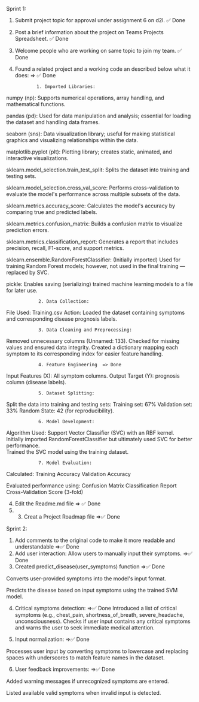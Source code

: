 Sprint 1:

1. Submit project topic for approval under assignment 6 on d2l. ✅ Done
2. Post a brief information about the project on Teams Projects Spreadsheet. ✅ Done
3. Welcome people who are working on same topic to join my team. ✅ Done
4. Found a related project and a working code an described below what it does: => ✅ Done

   
               1. Imported Libraries:              
numpy (np): Supports numerical operations, array handling, and mathematical functions.

pandas (pd): Used for data manipulation and analysis; essential for loading the dataset and handling data frames.

seaborn (sns): Data visualization library; useful for making statistical graphics and visualizing relationships within the data.

matplotlib.pyplot (plt): Plotting library; creates static, animated, and interactive visualizations.

sklearn.model_selection.train_test_split:  Splits the dataset into training and testing sets.

sklearn.model_selection.cross_val_score: Performs cross-validation to evaluate the model's performance across multiple subsets of the data.

sklearn.metrics.accuracy_score: Calculates the model's accuracy by comparing true and predicted labels.

sklearn.metrics.confusion_matrix: Builds a confusion matrix to visualize prediction errors.

sklearn.metrics.classification_report: Generates a report that includes precision, recall, F1-score, and support metrics.

sklearn.ensemble.RandomForestClassifier: (Initially imported) Used for training Random Forest models; however, not used in the final training — replaced by SVC.

pickle: Enables saving (serializing) trained machine learning models to a file for later use.
               
                2. Data Collection:
File Used: Training.csv
Action: Loaded the dataset containing symptoms and corresponding disease prognosis labels.

                3. Data Cleaning and Preprocessing:
Removed unnecessary columns (Unnamed: 133).
Checked for missing values and ensured data integrity.
Created a dictionary mapping each symptom to its corresponding index for easier feature handling.
                                        
                4. Feature Engineering  => Done              
Input Features (X): All symptom columns.
Output Target (Y): prognosis column (disease labels).

                5. Dataset Splitting:        
Split the data into training and testing sets:
Training set: 67%
Validation set: 33%
Random State: 42 (for reproducibility).

                6. Model Development: 
Algorithm Used: Support Vector Classifier (SVC) with an RBF kernel.  
Initially imported RandomForestClassifier but ultimately used SVC for better performance.  
Trained the SVC model using the training dataset.

                7. Model Evaluation:
Calculated:
    Training Accuracy
    Validation Accuracy

Evaluated performance using:
    Confusion Matrix
    Classification Report
    Cross-Validation Score (3-fold)


4. Edit the Readme.md file => ✅ Done
5. 3. Creat a Project Roadmap file =>✅ Done

Sprint 2:

1. Add  comments to the original code to make it more readable and understandable =>✅ Done
2. Add user interaction: Allow users to manually input their symptoms. =>✅ Done
3. Created predict_disease(user_symptoms) function =>✅ Done

Converts user-provided symptoms into the model's input format.

Predicts the disease based on input symptoms using the trained SVM model.

4. Critical symptoms detection:  =>✅ Done
Introduced a list of critical symptoms (e.g., chest_pain, shortness_of_breath, severe_headache, unconsciousness).
Checks if user input contains any critical symptoms and warns the user to seek immediate medical attention.


5. Input normalization:  =>✅ Done

Processes user input by converting symptoms to lowercase and replacing spaces with underscores to match feature names in the dataset.

6. User feedback improvements:  =>✅ Done

Added warning messages if unrecognized symptoms are entered.

Listed available valid symptoms when invalid input is detected.


